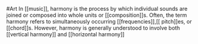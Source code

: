 #Art 
In [[music]], harmony is the process by which individual sounds are joined or composed into whole units or [[composition]]s. Often, the term harmony refers to simultaneously occurring [[frequencies]],[[ pitch]]es, or [[chord]]s. However, harmony is generally understood to involve both [[vertical harmony]] and [[horizontal harmony]]